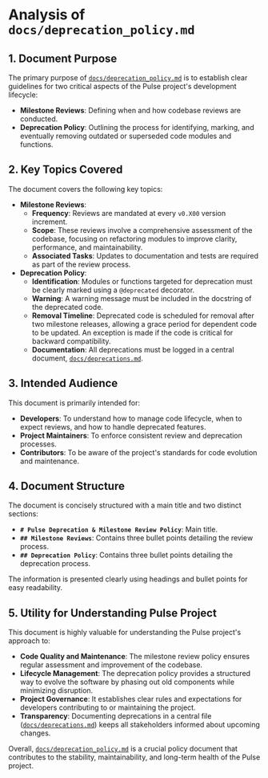 # Analysis of `docs/deprecation_policy.md`

## 1. Document Purpose

The primary purpose of [`docs/deprecation_policy.md`](../../docs/deprecation_policy.md:1) is to establish clear guidelines for two critical aspects of the Pulse project's development lifecycle:
*   **Milestone Reviews**: Defining when and how codebase reviews are conducted.
*   **Deprecation Policy**: Outlining the process for identifying, marking, and eventually removing outdated or superseded code modules and functions.

## 2. Key Topics Covered

The document covers the following key topics:

*   **Milestone Reviews**:
    *   **Frequency**: Reviews are mandated at every `v0.X00` version increment.
    *   **Scope**: These reviews involve a comprehensive assessment of the codebase, focusing on refactoring modules to improve clarity, performance, and maintainability.
    *   **Associated Tasks**: Updates to documentation and tests are required as part of the review process.
*   **Deprecation Policy**:
    *   **Identification**: Modules or functions targeted for deprecation must be clearly marked using a `@deprecated` decorator.
    *   **Warning**: A warning message must be included in the docstring of the deprecated code.
    *   **Removal Timeline**: Deprecated code is scheduled for removal after two milestone releases, allowing a grace period for dependent code to be updated. An exception is made if the code is critical for backward compatibility.
    *   **Documentation**: All deprecations must be logged in a central document, [`docs/deprecations.md`](../../docs/deprecations.md:1).

## 3. Intended Audience

This document is primarily intended for:

*   **Developers**: To understand how to manage code lifecycle, when to expect reviews, and how to handle deprecated features.
*   **Project Maintainers**: To enforce consistent review and deprecation processes.
*   **Contributors**: To be aware of the project's standards for code evolution and maintenance.

## 4. Document Structure

The document is concisely structured with a main title and two distinct sections:

*   **`# Pulse Deprecation & Milestone Review Policy`**: Main title.
*   **`## Milestone Reviews`**: Contains three bullet points detailing the review process.
*   **`## Deprecation Policy`**: Contains three bullet points detailing the deprecation process.

The information is presented clearly using headings and bullet points for easy readability.

## 5. Utility for Understanding Pulse Project

This document is highly valuable for understanding the Pulse project's approach to:

*   **Code Quality and Maintenance**: The milestone review policy ensures regular assessment and improvement of the codebase.
*   **Lifecycle Management**: The deprecation policy provides a structured way to evolve the software by phasing out old components while minimizing disruption.
*   **Project Governance**: It establishes clear rules and expectations for developers contributing to or maintaining the project.
*   **Transparency**: Documenting deprecations in a central file ([`docs/deprecations.md`](../../docs/deprecations.md:1)) keeps all stakeholders informed about upcoming changes.

Overall, [`docs/deprecation_policy.md`](../../docs/deprecation_policy.md:1) is a crucial policy document that contributes to the stability, maintainability, and long-term health of the Pulse project.